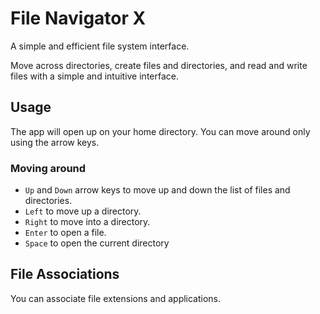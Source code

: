 # File Navigator X

A simple and efficient file system interface. 

Move across directories, create files and directories, and read and write files with a simple and intuitive interface.

## Usage

The app will open up on your home directory. You can move around only using the arrow keys.

### Moving around

- `Up` and `Down` arrow keys to move up and down the list of files and directories.
- `Left` to move up a directory.
- `Right` to move into a directory.
- `Enter` to open a file.
- `Space` to open the current directory

<!-- TODO ### Creating files and directories -->

## File Associations

You can associate file extensions and applications.

<!-- TODO: Setup config file. For now modify file_associations.dart -->

<!-- For example, you can associate `.py` files with `python3` and `.md` files with `vim`. To do so, create a file called `.fnxrc` in your home directory and add the following lines:

```
.py python3
.md vim
``` -->




